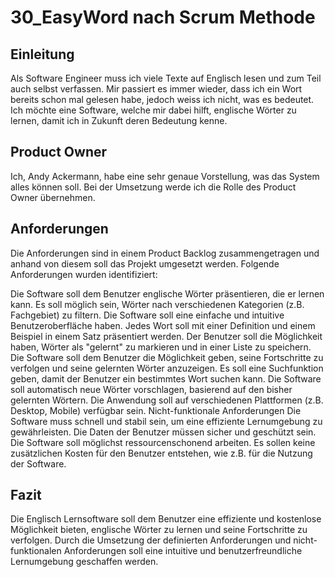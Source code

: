 # 30_EasyWord nach Scrum Methode

## Einleitung
Als Software Engineer muss ich viele Texte auf Englisch lesen und zum Teil auch selbst verfassen. Mir passiert es immer wieder, dass ich ein Wort bereits schon mal gelesen habe, jedoch weiss ich nicht, was es bedeutet. Ich möchte eine Software, welche mir dabei hilft, englische Wörter zu lernen, damit ich in Zukunft deren Bedeutung kenne.

## Product Owner
Ich, Andy Ackermann, habe eine sehr genaue Vorstellung, was das System alles können soll. Bei der Umsetzung werde ich die Rolle des Product Owner übernehmen.

## Anforderungen
Die Anforderungen sind in einem Product Backlog zusammengetragen und anhand von diesem soll das Projekt umgesetzt werden. Folgende Anforderungen wurden identifiziert:

Die Software soll dem Benutzer englische Wörter präsentieren, die er lernen kann.
Es soll möglich sein, Wörter nach verschiedenen Kategorien (z.B. Fachgebiet) zu filtern.
Die Software soll eine einfache und intuitive Benutzeroberfläche haben.
Jedes Wort soll mit einer Definition und einem Beispiel in einem Satz präsentiert werden.
Der Benutzer soll die Möglichkeit haben, Wörter als "gelernt" zu markieren und in einer Liste zu speichern.
Die Software soll dem Benutzer die Möglichkeit geben, seine Fortschritte zu verfolgen und seine gelernten Wörter anzuzeigen.
Es soll eine Suchfunktion geben, damit der Benutzer ein bestimmtes Wort suchen kann.
Die Software soll automatisch neue Wörter vorschlagen, basierend auf den bisher gelernten Wörtern.
Die Anwendung soll auf verschiedenen Plattformen (z.B. Desktop, Mobile) verfügbar sein.
Nicht-funktionale Anforderungen
Die Software muss schnell und stabil sein, um eine effiziente Lernumgebung zu gewährleisten.
Die Daten der Benutzer müssen sicher und geschützt sein.
Die Software soll möglichst ressourcenschonend arbeiten.
Es sollen keine zusätzlichen Kosten für den Benutzer entstehen, wie z.B. für die Nutzung der Software.
## Fazit
Die Englisch Lernsoftware soll dem Benutzer eine effiziente und kostenlose Möglichkeit bieten, englische Wörter zu lernen und seine Fortschritte zu verfolgen. Durch die Umsetzung der definierten Anforderungen und nicht-funktionalen Anforderungen soll eine intuitive und benutzerfreundliche Lernumgebung geschaffen werden.
